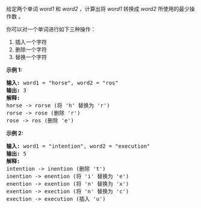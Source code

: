 <html>
 <body>
  <p>
   给定两个单词
   <em>
    word1
   </em>
   和
   <em>
    word2
   </em>
   ，计算出将
   <em>
    word1
   </em>
   转换成
   <em>
    word2
   </em>
   所使用的最少操作数 。
  </p>
  <p>
   你可以对一个单词进行如下三种操作：
  </p>
  <ol>
   <li>
    插入一个字符
   </li>
   <li>
    删除一个字符
   </li>
   <li>
    替换一个字符
   </li>
  </ol>
  <p>
   <strong>
    示例 1:
   </strong>
  </p>
  <pre><strong>输入:</strong> word1 = "horse", word2 = "ros"
<strong>输出:</strong> 3
<strong>解释:</strong> 
horse -&gt; rorse (将 'h' 替换为 'r')
rorse -&gt; rose (删除 'r')
rose -&gt; ros (删除 'e')
</pre>
  <p>
   <strong>
    示例 2:
   </strong>
  </p>
  <pre><strong>输入:</strong> word1 = "intention", word2 = "execution"
<strong>输出:</strong> 5
<strong>解释:</strong> 
intention -&gt; inention (删除 't')
inention -&gt; enention (将 'i' 替换为 'e')
enention -&gt; exention (将 'n' 替换为 'x')
exention -&gt; exection (将 'n' 替换为 'c')
exection -&gt; execution (插入 'u')
</pre>
 </body>
</html>